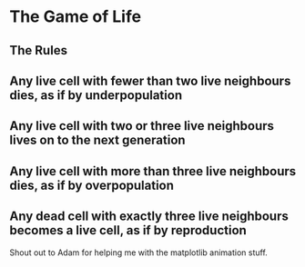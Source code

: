 # The Game of Life

## The Rules
## Any live cell with fewer than two live neighbours dies, as if by underpopulation
## Any live cell with two or three live neighbours lives on to the next generation
## Any live cell with more than three live neighbours dies, as if by overpopulation
## Any dead cell with exactly three live neighbours becomes a live cell, as if by reproduction

Shout out to Adam for helping me with the matplotlib animation stuff.
